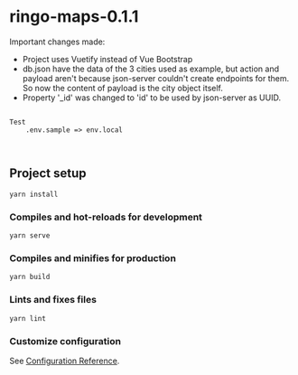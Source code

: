# ringo-maps-0.1.1
Important changes made:
- Project uses Vuetify instead of Vue Bootstrap
- db.json have the data of the 3 cities used as example, but action and payload aren't because json-server couldn't create endpoints for them. So now the content of payload is the city object itself.
- Property '_id' was changed to 'id' to be used by json-server as UUID.

~~~~~~~~~~~~~~~~~~~~~~~~~~~~~~~~~~~~~~~

Test
    .env.sample => env.local



~~~~~~~~~~~~~~~~~~~~~~~~~~~~~~~~~~~~~~~

## Project setup
```
yarn install
```

### Compiles and hot-reloads for development
```
yarn serve
```

### Compiles and minifies for production
```
yarn build
```

### Lints and fixes files
```
yarn lint
```

### Customize configuration
See [Configuration Reference](https://cli.vuejs.org/config/).

